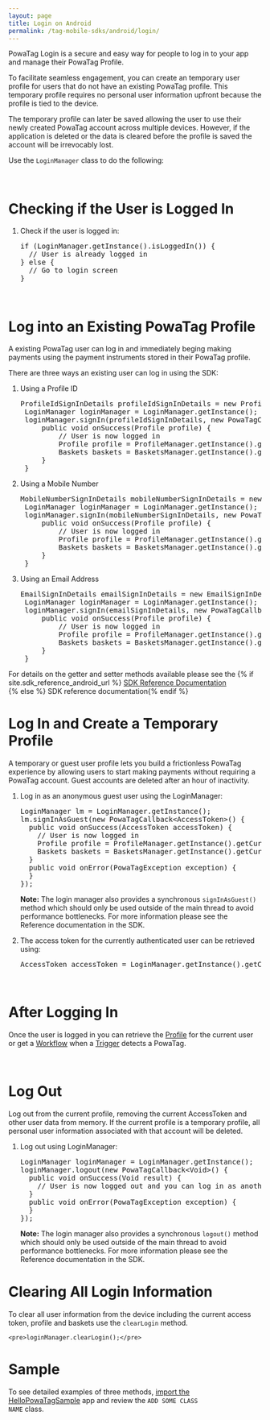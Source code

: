 ```yaml
---
layout: page
title: Login on Android
permalink: /tag-mobile-sdks/android/login/
---
```


PowaTag Login is a secure and easy way for people to log in to your app and manage their PowaTag Profile.

To facilitate seamless engagement, you can create an temporary user profile for users that do not have an existing PowaTag profile. This temporary profile requires no personal user information upfront because the profile is tied to the device. 

The temporary profile can later be saved allowing the user to use their newly created PowaTag account across multiple devices. However, if the application is deleted or the data is cleared before the profile is saved the account will be irrevocably lost.

Use the <code>LoginManager</code> class to do the following:

<br />

# Checking if the User is Logged In

1. Check if the user is logged in:

    <pre>if (LoginManager.getInstance().isLoggedIn()) {
     // User is already logged in
   } else {
     // Go to login screen
   }</pre>

<br />

# Log into an Existing PowaTag Profile

A existing PowaTag user can log in and immediately beging making payments using the payment instruments stored in their PowaTag profile.

There are three ways an existing user can log in using the SDK: 

1. Using a Profile ID

	<pre>ProfileIdSignInDetails profileIdSignInDetails = new ProfileIdSignInDetails( signInDiag.getProfileId(), signInDiag.getPassword());
	LoginManager loginManager = LoginManager.getInstance();
	loginManager.signIn(profileIdSignInDetails, new PowaTagCallback&lt;Profile&gt;() {
		public void onSuccess(Profile profile) {
			// User is now logged in
			Profile profile = ProfileManager.getInstance().getCurrentProfile();
			Baskets baskets = BasketsManager.getInstance().getCurrentBaskets();
		}
	}</pre>


2. Using a Mobile Number

	<pre>MobileNumberSignInDetails mobileNumberSignInDetails = new MobileNumberSignInDetails( signInDiag.getMobileNumber(), signInDiag.getPassword());
	LoginManager loginManager = LoginManager.getInstance();
	loginManager.signIn(mobileNumberSignInDetails, new PowaTagCallback&lt;Profile&gt;() {
		public void onSuccess(Profile profile) {
			// User is now logged in
			Profile profile = ProfileManager.getInstance().getCurrentProfile();
			Baskets baskets = BasketsManager.getInstance().getCurrentBaskets();
		}
	}</pre>

	
3. Using an Email Address

	<pre>EmailSignInDetails emailSignInDetails = new EmailSignInDetails( signInDiag.getEmail(), signInDiag.getPassword());
	LoginManager loginManager = LoginManager.getInstance();
	loginManager.signIn(emailSignInDetails, new PowaTagCallback&lt;Profile&gt;() {
		public void onSuccess(Profile profile) {
			// User is now logged in
			Profile profile = ProfileManager.getInstance().getCurrentProfile();
			Baskets baskets = BasketsManager.getInstance().getCurrentBaskets();
		}
	}</pre>

	
For details on the getter and setter methods available please see the {% if site.sdk_reference_android_url  %} <a href="{{site.sdk_reference_android_url}}" target="_blank">SDK Reference Documentation</a><br /> {% else %} SDK reference documentation{% endif %} 
<br/>	

# Log In and Create a Temporary Profile

A temporary or guest user profile lets you build a frictionless PowaTag experience by allowing users to start making payments without requiring a PowaTag account. Guest accounts are deleted after an hour of inactivity.

1. Log in as an anonymous guest user using the LoginManager:
	
    <pre>LoginManager lm = LoginManager.getInstance();
   lm.signInAsGuest(new PowaTagCallback&lt;AccessToken&gt;() {
     public void onSuccess(AccessToken accessToken) {
       // User is now logged in
       Profile profile = ProfileManager.getInstance().getCurrentProfile();
       Baskets baskets = BasketsManager.getInstance().getCurrentBaskets();
     }
     public void onError(PowaTagException exception) {
     }
   });</pre>
   
   <b>Note:</b> The login manager also provides a synchronous <code>signInAsGuest()</code> method which should only be used outside of the main thread to avoid performance bottlenecks. For more information please see the Reference documentation in the SDK.

   
   
2. The access token for the currently authenticated user can be retrieved using:
   
    <pre>AccessToken accessToken = LoginManager.getInstance().getCurrentAccessToken();  </pre>

<br/>


# After Logging In

Once the user is logged in you can retrieve the [Profile]({{site.baseurl}}/tag-mobile-sdks/android/profile/) for the current user or get a [Workflow]({{site.baseurl}}/tag-mobile-sdks/android/workflows/) when a [Trigger]({{site.baseurl}}/tag-mobile-sdks/android/triggers/) detects a PowaTag.

<br />

# Log Out

Log out from the current profile, removing the current AccessToken and other user data from memory. If the current profile is a temporary profile, all personal user information associated with that account will be deleted.


1. Log out using LoginManager:

    <pre>LoginManager loginManager = LoginManager.getInstance();
   loginManager.logout(new PowaTagCallback&lt;Void&gt;() {
     public void onSuccess(Void result) {
       // User is now logged out and you can log in as another user
     }
     public void onError(PowaTagException exception) {
     }
   });</pre>

	<b>Note:</b> The login manager also provides a synchronous <code>logout()</code> method which should only be used outside of the main thread to avoid performance bottlenecks. For more information please see the Reference documentation in the SDK.

 # Clearing All Login Information 
 
 To clear all user information from the device including the current access token, profile and baskets use the <code>clearLogin</code> method.
 
	<pre>loginManager.clearLogin();</pre>
	

# Sample

To see detailed examples of three methods, [import the HelloPowaTagSample]({{site.baseurl}}/tag-mobile-sdks/android/start/#importing-the-sample-app) app and review the <code>ADD SOME CLASS NAME</code> class.
    



